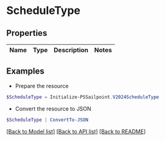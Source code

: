 # ScheduleType
## Properties

Name | Type | Description | Notes
------------ | ------------- | ------------- | -------------

## Examples

- Prepare the resource
```powershell
$ScheduleType = Initialize-PSSailpoint.V2024ScheduleType 
```

- Convert the resource to JSON
```powershell
$ScheduleType | ConvertTo-JSON
```

[[Back to Model list]](../README.md#documentation-for-models) [[Back to API list]](../README.md#documentation-for-api-endpoints) [[Back to README]](../README.md)

